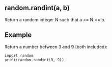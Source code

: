 ## random.randint(a, b)
Return a random integer N such that a <= N <= b. 

## Example
Return a number between 3 and 9 (both included):

    import random
    print(random.randint(3, 9))